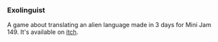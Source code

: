 ### Exolinguist

A game about translating an alien language made in 3 days for Mini Jam 149.
It's available on [itch](https://4efk.itch.io/exolinguist).
